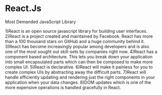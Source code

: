 # React.Js
Most Demanded JavaScript Library 

1)React is an open source javascript library for building user interfaces.
2)React is a project created and maintained by Facebook.
React has more than a 100 thousand stars on GitHub and a huge community behind it.
3)React has become increasingly popular among developers and is also one of the most sought out skill-sets by companies right now.
4)React has a component based architecture. This lets you break down your application into small encapsulated parts which can then be composed to make more complex UI.
5)React is declarative.
6)React will make it painless for you to create complex UIs by abstracting away the difficult parts. 
7)React will handle efficiently updating and rendering just the right components in your application when your data changes. 
8)DOM updates which is one of the more expensive operations is handled gracefully in React.